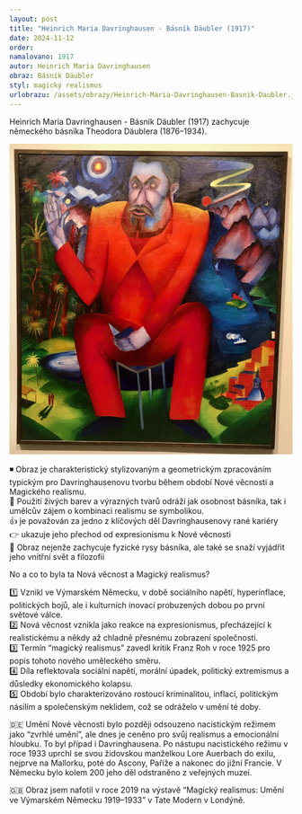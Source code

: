 ```yaml
---
layout: post
title: "Heinrich Maria Davringhausen - Básník Däubler (1917)"
date: 2024-11-12
order: 
namalovano: 1917
autor: Heinrich Maria Davringhausen
obraz: Básník Däubler
styl: magický realismus
urlobrazu: /assets/obrazy/Heinrich-Maria-Davringhausen-Basnik-Daubler.jpeg
---
```


Heinrich Maria Davringhausen - Básník Däubler (1917) zachycuje německého básníka Theodora Däublera (1876–1934).

![Heinrich Maria Davringhausen - Básník Däubler (1917)](/assets/obrazy/Heinrich-Maria-Davringhausen-Basnik-Daubler.jpeg)

◾️ Obraz je charakteristický stylizovaným a geometrickým zpracováním typickým pro Davringhausenovu tvorbu během období Nové věcnosti a Magického realismu. \
🌈 Použití živých barev a výrazných tvarů odráží jak osobnost básníka, tak i umělcův zájem o kombinaci realismu se symbolikou. \
👍 je považován za jedno z klíčových děl Davringhausenovy rané kariéry \
👉 ukazuje jeho přechod od expresionismu k Nové věcnosti \
🤡 Obraz nejenže zachycuje fyzické rysy básníka, ale také se snaží vyjádřit jeho vnitřní svět a filozofii

No a co to byla ta Nová věcnost a Magický realismus? 

1️⃣ Vznikl ve Výmarském Německu, v době sociálního napětí, hyperinflace, politických bojů, ale i kulturních inovací probuzených dobou po první světové válce. \
2️⃣ Nová věcnost vznikla jako reakce na expresionismus, přecházející k realistickému a někdy až chladně přesnému zobrazení společnosti. \
3️⃣ Termín “magický realismus” zavedl kritik Franz Roh v roce 1925 pro popis tohoto nového uměleckého směru. \
4️⃣ Díla reflektovala sociální napětí, morální úpadek, politický extremismus a důsledky ekonomického kolapsu. \
5️⃣ Období bylo charakterizováno rostoucí kriminalitou, inflací, politickým násilím a společenským neklidem, což se odráželo v umění té doby.

🇩🇪 Umění Nové věcnosti bylo později odsouzeno nacistickým režimem jako “zvrhlé umění”, ale dnes je ceněno pro svůj realismus a emocionální hloubku.
To byl případ i Davringhausena.  Po nástupu nacistického režimu v roce 1933 uprchl se svou židovskou manželkou Lore Auerbach do exilu, nejprve na Mallorku, poté do Ascony, Paříže a nakonec do jižní Francie. V Německu bylo kolem 200 jeho děl odstraněno z veřejných muzeí.

🇬🇧 Obraz jsem nafotil v roce 2019 na výstavě “Magický realismus: Umění ve Výmarském Německu 1919–1933” v Tate Modern v Londýně.